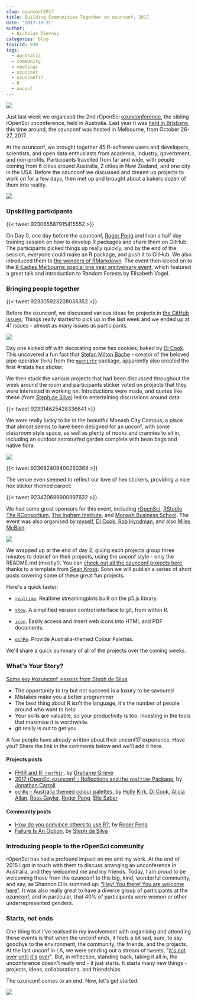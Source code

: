 ```yaml
---
slug: ozunconf2017
title: Building Communities Together at ozunconf, 2017
date: '2017-10-31'
author:
  - Nicholas Tierney
categories: blog
topicid: 938
tags:
  - Australia
  - community
  - meetings
  - ozunconf
  - ozunconf17
  - R
  - unconf
---
```

<script async src="https://platform.twitter.com/widgets.js" charset="utf-8"></script>


![](https://njtierney.updog.co/img/ozunconf-hex-cookies.jpg)

Just last week we organised the 2nd rOpenSci [ozunconference](https://ozunconf17.ropensci.org), the sibling rOpenSci unconference, held in Australia. Last year it was [held in Brisbane](https://auunconf.ropensci.org), this time around, the ozunconf was hosted in Melbourne, from October 26-27, 2017. 


At the ozunconf, we brought together 45 R-software users and developers, scientists, and open data enthusiasts from academia, industry, government, and non-profits. Participants travelled from far and wide, with people coming from 6 cities around Australia, 2 cities in New Zealand, and one city in the USA. Before the ozunconf we discussed and dreamt up projects to work on for a few days, then met up and brought about a bakers dozen of them into reality.

![](https://njtierney.updog.co/img/ozunconf-womens-data-discuss.jpg)


### Upskilling participants

{{< tweet 923065587915415552 >}}

On Day 0, one day before the ozunconf, [Roger Peng](https://twitter.com/rdpeng) and I ran a half day training session on how to develop R packages and share them on GitHub. The participants picked things up really quickly, and by the end of the session, everyone could make an R package, and push it to GitHub. We also introduced them to [the wonders of RMarkdown](https://www.youtube.com/watch?v=s3JldKoA0zw&feature=youtu.be). The event then kicked on to the [R-Ladies Melbourne special one year anniversary event](https://www.meetup.com/R-Ladies-Melbourne/events/244102535/), which featured a great talk and introduction to Random Forests by Elisabeth Vogel.

### Bringing people together

{{< tweet 923305923208036352 >}}

Before the ozunconf, we discussed various ideas for projects in [the GitHub issues](https://github.com/ropensci/ozunconf17/issues). Things really started to pick up in the last week and we ended up at 41 issues - almost as many issues as participants.

![](https://njtierney.updog.co/img/ozunconf-oz-data-discuss.jpg)

Day one kicked off with decorating some hex cookies, baked by [Di Cook](https://twitter.com/visnut). This uncovered a fun fact that [Stefan Milton Bache](http://stefanbache.dk/) - creator of the beloved pipe operator (`%>%`) from the [`magrittr`](https://github.com/tidyverse/magrittr) package, apparently also created the first #rstats hex sticker.

We then stuck the various projects that had been discussed throughout the week around the room and participants sticker voted on projects that they were interested in working on. Introductions were made, and quotes like these (from [Steph de Silva](https://twitter.com/stephstammel)) led to entertaining discussions around data:

{{< tweet 923314625428336641 >}}

We were really lucky to be in the beautiful Monash City Campus, a place that almost seems to have been designed for an unconf, with some classroom style space, as well as plenty of nooks and crannies to sit in, including an outdoor astroturfed garden complete with bean bags and native flora.

![](https://njtierney.updog.co/img/ozunconf-earo.jpg)

{{< tweet 923682409400250368 >}}

The venue even seemed to reflect our love of hex stickers, providing a nice hex sticker themed carpet:

{{< tweet 923420699900997632 >}}

We had some great sponsors for this event, including [rOpenSci](/), [RStudio](https://rstudio.com/) [The RConsortium](https://r-consortium.org/), [The Ingham Institute](https://inghaminstitute.org.au/), and [Monash Business School](https://www.monash.edu/business). The event was also organised by [myself](https://twitter.com/nj_tierney), [Di Cook](https://twitter.com/visnut), [Rob Hyndman](https://twitter.com/robjhyndman), and also [Miles McBain](https://twitter.com/milesmcbain).

![](https://njtierney.updog.co/img/ozunconf-hex-mat.jpg)

We wrapped up at the end of day 2, giving each projects group three minutes to debrief on their projects, using the unconf style - only the README.md (mostly!). You can [check out all the ozunconf projects here](https://ropenscilabs.github.io/ozunconf-projects/), thanks to a template from [Sean Kross](https://seankross.com/). Soon we will publish a series of short posts covering some of these great fun projects.

Here's a quick taster:

- [`realtime`](https://github.com/ropenscilabs/realtime). Realtime streamingplots built on the p5.js library.

- [`stow`](https://github.com/ropenscilabs/ozrepro). A simplified version control interface to git, from within R.

- [`icon`](https://github.com/ropenscilabs/icon). Easily access and insert web icons into HTML and PDF documents.

- [`ochRe`](https://github.com/ropenscilabs/ochRe). Provide Australia-themed Colour Palettes.

We'll share a quick summary of all of the projects over the coming weeks.

### What's Your Story?

[Some key #ozunconf lessons from Steph de Silva](https://twitter.com/stephstammel/status/923875737102200832)

- The opportunity to try but not succeed is a luxury to be savoured
- Mistakes make you a better programmer
- The best thing about R isn't the language, it's the number of people around who want to help
- Your skills are valuable, so your productivity is too. Investing in the tools that maximise it is worthwhile.
- git really is out to get you.

A few people have already written about their unconf17 experience. Have you? Share the link in the comments below and we'll add it here.

#### Projects posts

- [FHIR and R: `ronfhir`](http://www.healthintersections.com.au/?p=2740), by [Grahame Grieve](http://www.healthintersections.com.au/)
- [2017 rOpenSci ozunconf :: Reflections and the `realtime` Package](/blog/2017/11/14/realtime/), by [Jonathan Carroll](https://jcarroll.com.au/)
- [`ochRe` - Australia themed colour palettes](/blog/2017/11/21/ochre/), by [Holly Kirk](https://twitter.com/HollyKirk), [Di Cook](https://twitter.com/visnut), [Alicia Allan](https://github.com/alicia-a), [Ross Gayler](https://twitter.com/ross_gayler), [Roger Peng](https://twitter.com/rdpeng), [Elle Saber](https://github.com/ellesaber)  

#### Community posts

- [How do you convince others to use R?](https://simplystatistics.org/2017/10/30/how-do-you-convince-others-to-use-r/), by [Roger Peng](http://www.biostat.jhsph.edu/~rpeng/)
- [Failure Is An Option](http://rex-analytics.com/failure-is-an-option/), by [Steph da Silva](https://twitter.com/stephstammel)

### Introducing people to the rOpenSci community

rOpenSci has had a profound impact on me and my work. At the end of 2015 I got in touch with them to discuss arranging an unconference in Australia, and they welcomed me and my friends. Today, I am proud to be welcoming those from the ozunconf to this big, kind, wonderful community, and say, as Shannon Ellis summed up: ["Hey! You there! You are welcome here"](/blog/2017/06/23/community/). It was also really great to have a diverse group of participants at the ozunconf, and in particular, that 40% of participants were women or other underrepresented genders.

### Starts, not ends

One thing that I've realised in my involvement with organising and attending these events is that when the unconf ends, it feels a bit sad, sure, to say goodbye to the environment, the community, the friends, and the projects. At the last unconf in LA, we were sending out a stream of tweets, "[it's not](https://twitter.com/nj_tierney/status/868572134548713472) [over](https://twitter.com/MilesMcBain/status/868590677843599360) [until](https://twitter.com/AmeliaMN/status/868605633435533312) [it's](https://twitter.com/MilesMcBain/status/869044724086185985) [over](https://twitter.com/dataandme/status/869664700606406656)". But, in reflection, standing back, taking it all in, the unconference doesn't really end - it just starts. It starts many new things - projects, ideas, collaborations, and friendships.

The ozunconf comes to an end. Now, let's get started.

![](https://njtierney.updog.co/img/ozunconf-group-photo.jpg)


